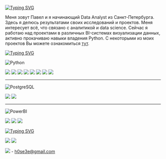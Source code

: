 [![Typing SVG](https://readme-typing-svg.herokuapp.com?font=IBM+Plex+Mono&weight=600&duration=6000&pause=1000&color=3776AB&center=true&vCenter=true&repeat=false&width=1000&lines=%F0%9F%91%8B+%D0%94%D0%BE%D0%B1%D1%80%D0%BE+%D0%BF%D0%BE%D0%B6%D0%B0%D0%BB%D0%BE%D0%B2%D0%B0%D1%82%D1%8C)](https://git.io/typing-svg)

Меня зовут Павел и я начинающий Data Analyst из Санкт-Петербурга. Здесь я делюсь результатами своих исследований и проектов. Меня интересует всё, что связано с аналитикой и data science. Сейчас я работаю над проектами в различных BI-системах визуализации данных, активно прокачиваю навыки владения Python. С некоторыми из моих проектов Вы можете ознакомиться [тут](https://github.com/gpspb/Portfolio).

[![Typing SVG](https://readme-typing-svg.herokuapp.com?font=IBM+Plex+Mono&weight=600&duration=7500&pause=1000&color=3776AB&center=true&vCenter=true&repeat=false&width=1000&lines=%F0%9F%96%B1+%D0%9C%D0%BE%D0%B9+%D1%81%D1%82%D1%8D%D0%BA%3A+%E2%8C%A8)](https://git.io/typing-svg)

![Python](https://www.vectorlogo.zone/logos/python/python-ar21.svg)

<img src="https://img.shields.io/badge/pandas-3776AB?style=for-the-badge&logo=pandas&logoColor=FFFF00"/> <img src="https://img.shields.io/badge/scipy-3776AB?style=for-the-badge&logo=scipy&logoColor=FFFF00"/> <img src="https://img.shields.io/badge/skimpy-3776AB?style=for-the-badge&logo=python&logoColor=FFFF00"/> <img src="https://img.shields.io/badge/numpy-3776AB?style=for-the-badge&logo=numpy&logoColor=FFFF00"/> <img src="https://img.shields.io/badge/math-3776AB?style=for-the-badge&logo=python&logoColor=FFFF00"/> <img src="https://img.shields.io/badge/plotly-3776AB?style=for-the-badge&logo=plotly&logoColor=FFFF00"/> <img src="https://img.shields.io/badge/matplotlib-3776AB?style=for-the-badge&logo=python&logoColor=FFFF00"/> <img src="https://img.shields.io/badge/seaborn-3776AB?style=for-the-badge&logo=python&logoColor=FFFF00"/>

-----

![PostgreSQL](https://www.vectorlogo.zone/logos/postgresql/postgresql-ar21.svg)

<img src="https://img.shields.io/badge/CTE-F0FFF0?style=for-the-badge&logo=postgresql&logoColor=2F4F4F"/> <img src="https://img.shields.io/badge/Window function-F0FFF0?style=for-the-badge&logo=postgresql&logoColor=2F4F4F"/>

-----

![PowerBI](https://www.vectorlogo.zone/logos/microsoft_powerbi/microsoft_powerbi-ar21.svg)

<img src="https://img.shields.io/badge/Power Pivot-000000?style=for-the-badge&logo=powerbi&logoColor=FFD700"/> <img src="https://img.shields.io/badge/Power Query-000000?style=for-the-badge&logo=powerbi&logoColor=FFD700"/> <img src="https://img.shields.io/badge/DAX-000000?style=for-the-badge&logo=powerbi&logoColor=FFD700"/>

[![Typing SVG](https://readme-typing-svg.herokuapp.com?font=IBM+Plex+Mono&weight=600&duration=7500&pause=1000&color=3776AB&center=true&vCenter=true&repeat=false&width=1000&lines=%E2%9C%8D+%D0%A1%D0%B2%D1%8F%D0%B7%D0%B0%D1%82%D1%8C%D1%81%D1%8F+%D1%81%D0%BE+%D0%BC%D0%BD%D0%BE%D0%B9%3A+)](https://git.io/typing-svg)

[<img src="https://img.shields.io/badge/VK-FFFFFF?style=for-the-badge&logo=vk&logoColor=0077FF"/>](https://vk.com/falku) [<img src="https://img.shields.io/badge/Telegram-FFFFFF?style=for-the-badge&logo=telegram&logoColor=26A5E4"/>](https://t.me/datawizardy)

<img src="https://img.shields.io/badge/gmail-FFFFFF?style=for-the-badge&logo=gmail&logoColor=EA4335"/> - h0se3e@gmail.com 
